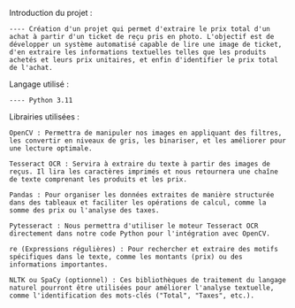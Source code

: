 Introduction du projet :

    ---- Création d'un projet qui permet d'extraire le prix total d'un achat à partir d'un ticket de reçu pris en photo. L'objectif est de développer un système automatisé capable de lire une image de ticket, d'en extraire les informations textuelles telles que les produits achetés et leurs prix unitaires, et enfin d'identifier le prix total de l'achat.

Langage utilisé :

    ---- Python 3.11

Librairies utilisées :

    OpenCV : Permettra de manipuler nos images en appliquant des filtres, les convertir en niveaux de gris, les binariser, et les améliorer pour une lecture optimale.

    Tesseract OCR : Servira à extraire du texte à partir des images de reçus. Il lira les caractères imprimés et nous retournera une chaîne de texte comprenant les produits et les prix.

    Pandas : Pour organiser les données extraites de manière structurée dans des tableaux et faciliter les opérations de calcul, comme la somme des prix ou l'analyse des taxes.

    Pytesseract : Nous permettra d'utiliser le moteur Tesseract OCR directement dans notre code Python pour l'intégration avec OpenCV.

    re (Expressions régulières) : Pour rechercher et extraire des motifs spécifiques dans le texte, comme les montants (prix) ou des informations importantes.

    NLTK ou SpaCy (optionnel) : Ces bibliothèques de traitement du langage naturel pourront être utilisées pour améliorer l'analyse textuelle, comme l'identification des mots-clés ("Total", "Taxes", etc.).